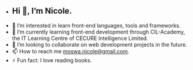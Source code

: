 


- <h2> Hi 👋, I’m Nicole.</h2>
- 👀 I’m interested in learn front-end languages, tools and frameworks. 
- 🌱 I’m currently learning front-end development through CIL-Academy, the IT Learning Centre of CECURE Intelligence Limited.
- 💞️ I’m looking to collaborate on web development projects in the future. 
- 📫 How to reach me moswa.nicole@gmail.com.
- ⚡ Fun fact: I love reading books. 

<!---
nix2star/nix2star is a ✨ special ✨ repository because its `README.md` (this file) appears on your GitHub profile.
You can click the Preview link to take a look at your changes.
--->
